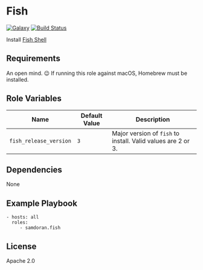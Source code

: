 Fish
=========
[![Galaxy](https://img.shields.io/badge/galaxy-samdoran.fish-blue.svg?style=flat)](https://galaxy.ansible.com/samdoran/fish)
[![Build Status](https://travis-ci.com/samdoran/ansible-role-fish.svg?branch=master)](https://travis-ci.com/samdoran/ansible-role-fish)

Install [Fish Shell](https://fishshell.com)

Requirements
------------

An open mind. 😉
If running this role against macOS, Homebrew must be installed.

Role Variables
--------------

| Name              | Default Value       | Description          |
|-------------------|---------------------|----------------------|
| `fish_release_version` | `3` | Major version of `fish` to install. Valid values are 2 or 3. |


Dependencies
------------

None

Example Playbook
----------------

    - hosts: all
      roles:
         - samdoran.fish

License
-------

Apache 2.0
